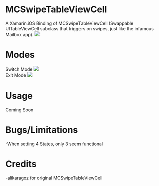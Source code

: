 MCSwipeTableViewCell
====================

A Xamarin.iOS Binding of MCSwipeTableViewCell (Swappable UITableViewCell subclass that triggers on swipes, just like the infamous Mailbox app).
<img src="https://raw.github.com/alikaragoz/MCSwipeTableViewCell/master/github-assets/mcswipe-front.png" />

Modes
====================
Switch Mode
<img src="https://raw.github.com/alikaragoz/MCSwipeTableViewCell/master/github-assets/mcswipe-switch.gif" /><br />
Exit Mode
<img src="https://raw.github.com/alikaragoz/MCSwipeTableViewCell/master/github-assets/mcswipe-exit.gif" />


Usage
====================
Coming Soon


Bugs/Limitations
====================
-When setting 4 States, only 3 seem functional<br />


Credits
====================
-alikaragoz for original MCSwipeTableViewCell